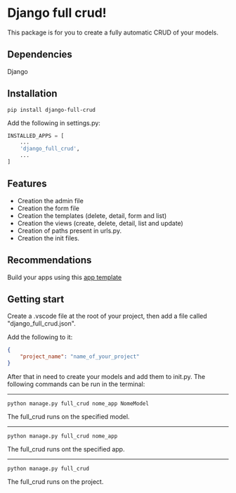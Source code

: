 # Django full crud!
This package is for you to create a fully automatic CRUD of your models.

## Dependencies
Django

## Installation
```shell
pip install django-full-crud
```

Add the following in settings.py:
```python
INSTALLED_APPS = [
    ...
    'django_full_crud',
    ...
]
```

## Features
- Creation the admin file
- Creation the form file
- Creation the templates (delete, detail, form and list)
- Creation the views (create, delete, detail, list and update)
- Creation of paths present in urls.py.
- Creation the init files.

## Recommendations
Build your apps using this [app template](https://github.com/TimeNovaData/django_app_modelo)


## Getting start
Create a .vscode file at the root of your project, then add a file called "django_full_crud.json". 

Add the following to it:
```json
{
    "project_name": "name_of_your_project"
}
```

After that in need to create your models and add them to init.py.
The following commands can be run in the terminal:

---
```shell
python manage.py full_crud nome_app NomeModel
```
The full_crud runs on the specified model.

---
```shell
python manage.py full_crud nome_app
```
The full_crud runs ont the specified app.

---
```shell
python manage.py full_crud
```
The full_crud runs on the project.
